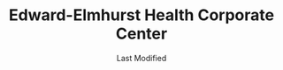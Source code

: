 ---
layout: location-page
date: Last Modified
description: "Local COVID-19 testing is available at Edward-Elmhurst Health Corporate Center in Warrenville, Illinois, USA."
permalink: "locations/illinois/warrenville/edward-elmhurst-health-corporate-center/"
tags:
  - locations
  - illinois
title: Edward-Elmhurst Health Corporate Center
uniqueName: edward-elmhurst-health-corporate-center
state: Illinois
stateAbbr: IL
hood: "Warrenville"
address: "4201 Winfield Rd"
city: "Warrenville"
zip: "60555"
zipsNearby: "46303 46304 46307 46308 46311 46312 46401 46402 46403 46404 46405 46406 46407 46408 46409 46410 46411 46319 46320 46321 46322 46323 46324 46325 46327 46341 46342 46349 46355 46356 46368 46373 46375 46376 46377 46379 46393 46394 60002 60004 60005 60006 60007 60008 60009 61006 60010 60011 61008 60089 61010 61011 61012 60013 61015 61016 60290 60012 60014 60039 61020 60015 60016 60017 60018 60019 60201 60202 60203 60204 60208 60209 60020 60021 61031 61038 60022 60025 60026 60029 60030 60031 60001 60033 60034 60035 60037 60040 61043 60041 60042 60043 60044 60045 60046 60047 60048 60069 61049 60050 60051 61052 60053 60056 60060 60061 61057 60062 60065 60064 60086 60088 61061 60038 60055 60067 60074 60078 60094 60095 60068 61065 60070 60071 60072 61068 61101 61102 61103 61104 61105 61106 61107 61108 61109 61110 61111 61112 61114 61115 61125 61126 61130 61131 61132 61073 60073 60075 60076 60077 60081 61084 60082 60083 60084 60079 60085 60087 60090 60091 60093 60096 60097 60098 60099 53101 53104 53105 53109 53525 53114 53115 53121 53125 53128 53139 53140 53141 53142 53143 53144 53147 53148 53152 53157 53158 53159 53168 53585 53170 53171 53176 53102 53179 53181 53182 53184 53191 53192 53194 53195 60101 60102 60156 61310 61312 60910 60502 60503 60504 60505 60506 60507 60568 60572 60598 60103 60107 60133 60510 60539 60401 60104 60105 60106 60402 60511 61313 60108 60117 60406 60913 60914 60407 60915 60408 60512 60513 60917 60109 60919 60409 60920 60116 60122 60128 60132 60188 60197 60199 60110 60410 60922 61317 60499 60411 60412 60415 60111 60514 60416 61318 60112 60113 60417 61320 60115 60419 60515 60516 60517 60118 60420 60518 60119 60120 60121 60123 60124 60170 60126 60421 60934 60519 60129 60935 60422 60130 60599 60423 60131 60176 60424 60134 60135 60136 60137 60138 60139 60425 61325 60940 60140 60426 60428 60429 60941 60520 60141 60521 60522 60523 60527 60561 60430 60944 60142 60143 60403 60404 60431 60432 60433 60434 60435 60436 60144 60901 60946 60145 60437 60146 61329 60147 60525 60526 61330 60438 61301 60530 61331 60531 60439 60440 60490 61332 60532 60441 60446 60491 60148 60534 60150 60442 60950 60151 60152 61341 60443 60153 60154 60155 60444 60157 60160 60161 60162 60163 60164 60165 61342 60445 60536 60537 60447 60448 60954 60449 60538 60450 60540 60563 60564 60565 60566 60567 60541 60451 60542 60452 60453 60454 60455 60456 60457 60458 60459 60301 60302 60303 60304 60305 60460 61348 60461 60462 60467 60543 61350 60463 60464 60466 60484 61353 60468 61354 60544 60585 60586 60545 60469 60470 60961 60471 60171 60546 60472 60958 60964 60174 60175 60548 60159 60168 60169 60172 60173 60179 60192 60193 60194 60195 60196 61360 60549 60550 60551 60552 60177 60473 60474 60475 60553 61311 61364 61367 60554 60501 60178 60476 60477 60478 60487 61370 61371 61372 60180 60969 61373 60479 60181 60555 60183 60556 60184 60557 61378 60185 60186 60558 60559 60187 60189 60480 60481 60190 60191 60399 60465 60482 60560 60601 60602 60603 60604 60605 60606 60607 60608 60609 60610 60611 60612 60613 60614 60615 60616 60617 60618 60619 60620 60621 60622 60623 60624 60625 60626 60628 60629 60630 60631 60632 60633 60634 60636 60637 60638 60639 60640 60641 60642 60643 60644 60645 60646 60647 60649 60651 60652 60653 60654 60655 60656 60657 60659 60660 60661 60664 60666 60668 60669 60670 60673 60674 60675 60677 60678 60680 60681 60682 60684 60685 60686 60687 60688 60689 60690 60691 60693 60694 60695 60696 60697 60699 60701 60706 60707 60712 60714 60803 60804 60805 60827 53199 60679 60049 60092 60125 60570 60597 60663" 
mapUrl: "http://maps.apple.com/?q=Edward-Elmhurst+Health+Corporate+Center&address=4201+Winfield+Rd,Warrenville,Illinois,60555"
locationType: Drive-thru
phone: ""
website: "https://www.eehealth.org/coronavirus/#cvsection4"
onlineBooking: undefined
closed: undefined
closedUpdate: June 30th, 2020
notes: "Requires referral from a primary health provider."
days: Weekdays
hours: 9 am-3PM
ctaMessage: Learn more
ctaUrl: "https://www.eehealth.org/coronavirus/#cvsection4"
---